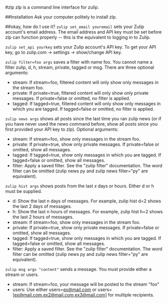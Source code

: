#zlp
zlp is a command line interface for zulip. 

##Installation 
Ask your computer politely to install zlp.

##okay, how do I use it? 
`zulip set_email youremail` sets your Zulip account's email address. The email address and API key must be set before zlp can function properly -- this is the equivalent to logging in to Zulip.
 
`zulip set_api yourkey` sets your Zulip account's API key. To get your API key, go to zulip.com -> settings -> show/change API key.

`zulip filter=foo args` saves a filter with name foo. You cannot name a filter zulip, d, h, stream, private, tagged or msg. There are three optional arguments:
* stream: If stream=foo, filtered content will only show only messages in the stream foo.
* private: If private=true, filtered content will only show only private messages. If private=false or omitted, no filter is applied.
* tagged: If tagged=true, filtered content will only show only messages in which you are tagged. If tagged=false or omitted, no filter is applied.

`zulip news args` shows all posts since the last time you ran zulip news (or if you have never used the news command before, show all posts since you first provided your API key to zlp). Optional arguments:
 * stream: If stream=foo, show only messages in the stream foo.
 * private: If private=true, show only private messages. If private=false or omitted, show all messages.
 * tagged: If tagged=true, show only messages in which you are tagged. If tagged=false or omitted, show all messages.
 * filter: Apply a saved filter. See the "zulip filter" documentation. The word filter can be omitted (zulip news py and zulip news filter="py" are equivalent).

`zulip hist args` shows posts from the last _x_ days or hours. Either d or h must be supplied.
* d: Show the last n days of messages. For example, zulip hist d=2 shows the last 2 days of messages.
* h: Show the last n hours of messages. For example, zulip hist h=2 shows the last 2 hours of messages.
* stream: If stream=foo, show only messages in the stream foo.
* private: If private=true, show only private messages. If private=false or omitted, show all messages.
* tagged: If tagged=true, show only messages in which you are tagged. If tagged=false or omitted, show all messages.
* filter: Apply a saved filter. See the "zulip filter" documentation. The word filter can be omitted (zulip news py and zulip news filter="py" are equivalent).

`zulip msg args "content"` sends a message. You must provide either a stream or users.
* stream: If stream=foo, your message will be posted to the stream "foo"
* users: Use either users=ex@mail.com or users=[ex@mail.com,ex2@mail.com,ex3@mail.com] for multiple recipients. 

